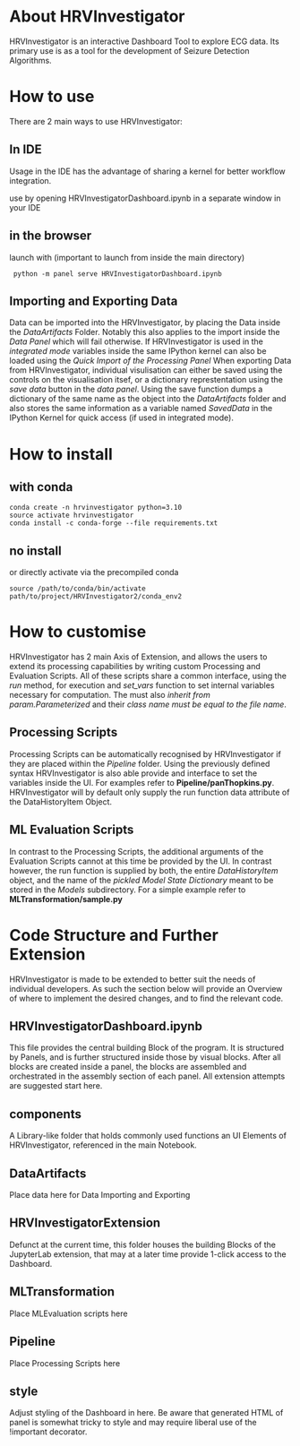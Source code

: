 # About HRVInvestigator
HRVInvestigator is an interactive Dashboard Tool to explore ECG data. Its primary use is as a tool for the development of Seizure Detection Algorithms.

# How to use
There are 2 main ways to use HRVInvestigator:
## In IDE
Usage in the IDE has the advantage of sharing a kernel for better workflow integration.

use by opening HRVInvestigatorDashboard.ipynb in a separate window in your IDE

## in the browser

launch with (important to launch from inside the main directory)
```
 python -m panel serve HRVInvestigatorDashboard.ipynb
```

## Importing and Exporting Data
Data can be imported into the HRVInvestigator, by placing the Data inside the *DataArtifacts* Folder. Notably this also applies to the import inside the *Data Panel* which will fail otherwise. If HRVInvestigator is used in the *integrated mode* variables inside the same IPython kernel can also be loaded using the *Quick Import of the Processing Panel*
When exporting Data from HRVInvestigator, individual visulisation can either be saved using the controls on the visualisation itsef, or a dictionary represtentation using the *save data* button in the *data panel*. Using the save function dumps a dictionary of the same name as the object into the *DataArtifacts* folder and also stores the same information as a variable named *SavedData* in the IPython Kernel for quick access (if used in integrated mode).


# How to install

## with conda
```
conda create -n hrvinvestigator python=3.10
source activate hrvinvestigator
conda install -c conda-forge --file requirements.txt
```
## no install
or directly activate via the precompiled conda
```
source /path/to/conda/bin/activate path/to/project/HRVInvestigator2/conda_env2
```




# How to customise
HRVInvestigator has 2 main Axis of Extension, and allows the users to extend its processing capabilities by writing custom Processing and Evaluation Scripts.
All of these scripts share a common interface, using the *run* method, for execution and *set_vars* function to set internal variables necessary for computation. The must also *inherit from param.Parameterized* and their *class name must be equal to the file name*.
## Processing Scripts
Processing Scripts can be automatically recognised by HRVInvestigator if they are placed within the *Pipeline* folder. Using the previously defined syntax HRVInvestigator is also able provide and interface to set the variables inside the UI. For examples refer to **Pipeline/panThopkins.py**. HRVInvestigator will by default only supply the run function data attribute of the DataHistoryItem Object.

## ML Evaluation Scripts
In contrast to the Processing Scripts, the additional arguments of the Evaluation Scripts cannot at this time be provided by the UI. In contrast however, the run function is supplied by both, the entire *DataHistoryItem* object, and the name of the *pickled Model State Dictionary* meant to be stored in the *Models* subdirectory. For a simple example refer to **MLTransformation/sample.py**


# Code Structure and Further Extension
HRVInvestigator is made to be extended to better suit the needs of individual developers. As such the section below will provide an Overview of where to implement the desired changes, and to find the relevant code.
## HRVInvestigatorDashboard.ipynb
This file provides the central building Block of the program. It is structured by Panels, and is further structured inside those by visual blocks. After all blocks are created inside a panel, the blocks are assembled and orchestrated in the assembly section of each panel. All extension attempts are suggested start here.

## components 
A Library-like folder that holds commonly used functions an UI Elements of HRVInvestigator, referenced in the main Notebook.

## DataArtifacts
Place data here for Data Importing and Exporting

## HRVInvestigatorExtension
Defunct at the current time, this folder houses the building Blocks of the JupyterLab extension, that may at a later time provide 1-click access to the Dashboard.

## MLTransformation
Place MLEvaluation scripts here

## Pipeline
Place Processing Scripts here

## style
Adjust styling of the Dashboard in here. Be aware that generated HTML of panel is somewhat tricky to style and may require liberal use of the !important decorator.
